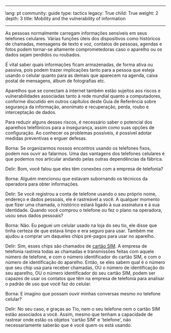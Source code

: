 

---

lang: pt
community: guide
type: tactics
legacy: True
child: True
weight: 2
depth: 3
title: Mobility and the vulnerability of information

---

As pessoas normalmente carregam informações sensíveis em seus telefones celulares. Várias funções úteis dos dispositivos como históricos de chamadas, mensagens de texto e voz, contatos de pessoas, agendas e fotos podem tornar-se altamente comprometedoras caso o aparelho ou os dados sejam perdidos ou roubados.

É vital saber quais informações ficam armazenadas, de forma ativa ou passiva, pois podem trazer implicações tanto para a pessoa que esteja usando o celular quanto para as demais que aparecem na agenda, caixa postal de mensagens, álbum de fotografias etc.

Aparelhos que se conectam à internet também estão sujeitos aos riscos e vulnerabilidades associadas tanto à rede mundial quanto a computadores, conforme discutido em outros capítulos deste Guia de Referência sobre segurança da informação, anonimato e recuperação, perda, roubo e interceptação de dados.

Para reduzir alguns desses riscos, é necessário saber o potencial dos aparelhos telefônicos para a insegurança, assim como suas opções de configuração. Ao conhecer os problemas possíveis, é possível adotar medidas preventivas e erguer defesas.

<div class="background" markdown=1>
Borna: Se organizarmos nossos encontros usando os telefones fixos, podem nos ouvir ao falarmos. Uma das vantagens dos telefones celulares é que podemos nos articular andando pelas outras dependências da fábrica.

Delir: Bom, você falou que eles têm conexões com a empresa de telefonia?

Borna: Alguém mencionou que estavam subornando os técnicos da operadora para obter informações.

Delir: Se você registrou a conta de telefone usando o seu próprio nome, endereço e dados pessoais, ele é rastreável a você. A qualquer momento que fizer uma chamada, o histórico estará ligado à sua assinatura e à sua identidade. Quando você comprou o telefone ou fez o plano na operadora, usou seus dados pessoais?

Borna: Não. Eu peguei um celular usado na loja do seu tio, ele disse que tinha certeza de que estava limpo e era seguro para usar. Também me ajudou a comprar um daqueles chips pré-pagos para usar no aparelho.

Delir: Sim, esses chips são chamados de [cartão SIM](/pt/glossary#SIM_card). A empresa de telefonia rastreia todas as chamadas e transmissões feitas com aquele número de telefone, e com o número identificador do cartão SIM, e com o número de identificação do aparelho. Então, se eles sabem qual é o número que seu chip usa para receber chamadas, OU o número de identificação do seu aparelho, OU o número identificador do seu cartão SIM, podem ser capazes de usar os contatos que têm na empresa de telefonia para analisar o padrão de uso que você faz do celular.

Borna: E imagino que possam ouvir minhas conversas mesmo no telefone celular?

Delir: No seu caso, e graças ao Tio, nem o seu telefone nem o cartão SIM estão associados a você. Assim, mesmo que tenham a capacidade de rastrear onde estão os objetos 'cartão SIM' e 'telefone', não necessariamente saberão que é você quem os está usando.
</div>

